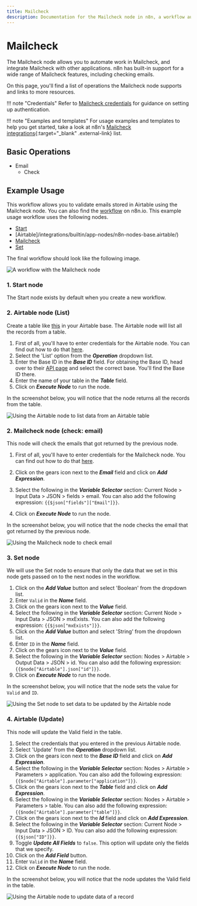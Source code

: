 ```yaml
---
title: Mailcheck
description: Documentation for the Mailcheck node in n8n, a workflow automation platform. Includes details of operations and configuration, and links to examples and credentials information.
---
```


# Mailcheck

The Mailcheck node allows you to automate work in Mailcheck, and integrate Mailcheck with other applications. n8n has built-in support for a wide range of Mailcheck features, including checking emails. 

On this page, you'll find a list of operations the Mailcheck node supports and links to more resources.

!!! note "Credentials"
    Refer to [Mailcheck credentials](/integrations/builtin/credentials/mailcheck/) for guidance on setting up authentication. 

!!! note "Examples and templates"
    For usage examples and templates to help you get started, take a look at n8n's [Mailcheck integrations](https://n8n.io/integrations/mailcheck/){:target="_blank" .external-link} list.


## Basic Operations

* Email
    * Check

## Example Usage

This workflow allows you to validate emails stored in Airtable using the Mailcheck node. You can also find the [workflow](https://n8n.io/workflows/1055) on n8n.io. This example usage workflow uses the following nodes.
- [Start](/integrations/builtin/core-nodes/n8n-nodes-base.start/)
- [Airtable]/integrations/builtin/app-nodes/n8n-nodes-base.airtable/)
- [Mailcheck]()
- [Set](/integrations/builtin/core-nodes/n8n-nodes-base.set/)

The final workflow should look like the following image.

![A workflow with the Mailcheck node](/_images/integrations/builtin/app-nodes/mailcheck/workflow.png)

### 1. Start node

The Start node exists by default when you create a new workflow.

### 2. Airtable node (List)

Create a table like [this](https://airtable.com/shrDUFXWoHCuJjYjT) in your Airtable base. The Airtable node will list all the records from a table.

1. First of all, you'll have to enter credentials for the Airtable node. You can find out how to do that [here](/integrations/builtin/credentials/airtable/).
2. Select the 'List' option from the ***Operation*** dropdown list.
3. Enter the Base ID in the ***Base ID*** field. For obtaining the Base ID, head over to their [API page](https://airtable.com/api) and select the correct base. You'll find the Base ID there.
4. Enter the name of your table in the ***Table*** field.
5. Click on ***Execute Node*** to run the node.

In the screenshot below, you will notice that the node returns all the records from the table.

![Using the Airtable node to list data from an Airtable table](/_images/integrations/builtin/app-nodes/mailcheck/airtable_node.png)

### 2. Mailcheck node (check: email)

This node will check the emails that got returned by the previous node.

1. First of all, you'll have to enter credentials for the Mailcheck node. You can find out how to do that [here](/integrations/builtin/credentials/mailcheck/).

2. Click on the gears icon next to the ***Email*** field and click on ***Add Expression***.
3. Select the following in the ***Variable Selector*** section: Current Node > Input Data > JSON > fields > email. You can also add the following expression: `{{$json["fields"]["Email"]}}`.
4. Click on ***Execute Node*** to run the node.

In the screenshot below, you will notice that the node checks the email that got returned by the previous node.

![Using the Mailcheck node to check email](/_images/integrations/builtin/app-nodes/mailcheck/mailcheck_node.png)

### 3. Set node

We will use the Set node to ensure that only the data that we set in this node gets passed on to the next nodes in the workflow.

1. Click on the ***Add Value*** button and select 'Boolean' from the dropdown list.
2. Enter `Valid` in the ***Name*** field.
3. Click on the gears icon next to the ***Value*** field.
4. Select the following in the ***Variable Selector*** section: Current Node > Input Data > JSON > mxExists. You can also add the following expression: `{{$json["mxExists"]}}`.
5. Click on the ***Add Value*** button and select 'String' from the dropdown list.
6. Enter `ID` in the ***Name*** field.
7. Click on the gears icon next to the ***Value*** field.
8. Select the following in the ***Variable Selector*** section: Nodes > Airtable > Output Data > JSON > id. You can also add the following expression: `{{$node["Airtable"].json["id"]}}`.
9. Click on ***Execute Node*** to run the node.


In the screenshot below, you will notice that the node sets the value for `Valid` and `ID`.

![Using the Set node to set data to be updated by the Airtable node](/_images/integrations/builtin/app-nodes/mailcheck/set_node.png)

### 4. Airtable (Update)

This node will update the Valid field in the table.

1. Select the credentials that you entered in the previous Airtable node.
2. Select 'Update' from the ***Operation*** dropdown list.
3. Click on the gears icon next to the ***Base ID*** field and click on ***Add Expression***.
4. Select the following in the ***Variable Selector*** section: Nodes > Airtable > Parameters > application. You can also add the following expression: `{{$node["Airtable"].parameter["application"]}}`.
5. Click on the gears icon next to the ***Table*** field and click on ***Add Expression***.
6. Select the following in the ***Variable Selector*** section: Nodes > Airtable > Parameters > table. You can also add the following expression: `{{$node["Airtable"].parameter["table"]}}`.
7. Click on the gears icon next to the ***Id*** field and click on ***Add Expression***.
8. Select the following in the ***Variable Selector*** section: Current Node > Input Data > JSON > ID. You can also add the following expression: `{{$json["ID"]}}`.
9. Toggle ***Update All Fields*** to `false`. This option will update only the fields that we specify.
10. Click on the ***Add Field*** button.
11. Enter `Valid` in the ***Name*** field.
12. Click on ***Execute Node*** to run the node.

In the screenshot below, you will notice that the node updates the Valid field in the table.

![Using the Airtable node to update data of a record](/_images/integrations/builtin/app-nodes/mailcheck/airtable1_node.png)

